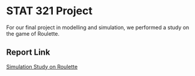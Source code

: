 # STAT 321 Project

For our final project in modelling and simulation, we performed a study on the game of Roulette.

## Report Link
[Simulation Study on Roulette
](https://docs.google.com/document/d/1Sfh9kA1RHU9cLMKc0OIX-ehgiYiWnm8i20QkY3GhmqM/edit?usp=sharing)
